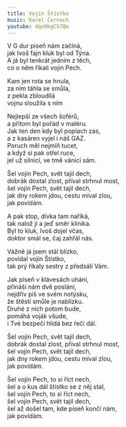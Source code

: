 ```yaml
---
title: Vojín Štístko
music: Karel Černoch
youtube: dqsHkgCS7Qo
---
```


V G dur píseň nám začíná,     
jak Ivoš fajn kluk byl od Týna.     
A já byl tenkrát jedním z těch,     
co o něm říkali vojín Pech.   

Kam jen rota se hnula,      
za ním táhla se smůla,      
z pekla zbloudilá          
vojnu sloužila s ním     

Nejlepší ze všech šoférů,      
a přitom byl pořád v maléru.      
Jak ten den kdy byl poplach zas,      
a z kasáren vyjel i náš GAZ.      
Poruch měl nejmíň tucet,      
a když si pak otřel ruce,        
jel už silnicí, ve tmě vánicí sám.    

Šel vojín Pech, svět tajil dech,       
dobrák dostal zlost, příval strhnul most,     
šel vojín Pech, svět tajil dech,       
jak dny rokem jdou, cestu míval zlou,     
jak povídám.            

A pak stop, dívka tam naříká,       
tak nalož ji a jeď směr klinika.       
Byl to kluk, Ivoš dojel včas,        
doktor smál se, čaj zahřál nás.     

Vážně já jsem stál blízko,        
povídal vojín Štístko,            
tak prý říkaly sestry z předsálí Vám.     

Jak píseň v klávesách uhání,      
přináší nám dvě poslání,         
nejdřív piš ve svém notýsku,      
že štěstí smůle je nablízku.      
Druhé z nich potom bude,       
pomáhá voják všude,           
i Tvé bezpečí hlídá bez řečí dál.    

Šel vojín Pech, svět tajil dech,       
dobrák dostal zlost, příval strhnul most,       
šel vojín Pech, svět tajil dech,      
jak dny rokem jdou, cestu míval zlou,       
jak povídám.                   

Šel vojín Pech, to si říct nech,      
šel a o kus dál štístko se z něj stal,      
šel vojín Pech, to si říct nech,       
šel vojín Pech, svět tajil dech,       
šel až došel tam, kde píseň končí nám,       
jak povídám.

